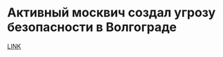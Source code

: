 # Активный москвич создал угрозу безопасности в Волгограде



[LINK](https://varlamov.ru/3740412.html)